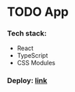 # TODO App

### Tech stack:

- React
- TypeScript
- CSS Modules

### Deploy: [link](https://freightdh.github.io/RadarFrontend/posts-app/)

